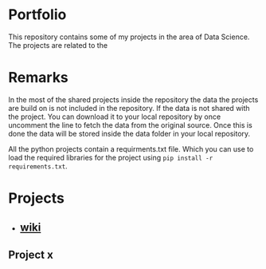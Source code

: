 # Portfolio

This repository contains some of my projects in the area of Data Science. The projects are related to the 

# Remarks

In the most of the shared projects inside the repository the data the projects are build on is not included in the repository.
If the data is not shared with the project. You can download it to your local repository by once uncomment the line to fetch the data from the original source. Once this is done the data will be stored inside the data folder in your local repository.

All the python projects contain a requirments.txt file. Which you can use to load the required libraries for the project using ``pip install -r requirements.txt``.

# Projects

*  ## [wiki](https://github.com/nilbus/github-portfolio/wiki)

## Project x
